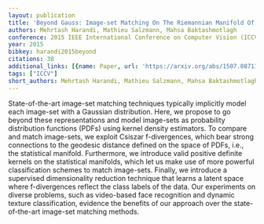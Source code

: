 ```yaml
---
layout: publication
title: 'Beyond Gauss: Image-set Matching On The Riemannian Manifold Of Pdfs'
authors: Mehrtash Harandi, Mathieu Salzmann, Mahsa Baktashmotlagh
conference: 2015 IEEE International Conference on Computer Vision (ICCV)
year: 2015
bibkey: harandi2015beyond
citations: 38
additional_links: [{name: Paper, url: 'https://arxiv.org/abs/1507.08711'}]
tags: ["ICCV"]
short_authors: Mehrtash Harandi, Mathieu Salzmann, Mahsa Baktashmotlagh
---
```

State-of-the-art image-set matching techniques typically implicitly model
each image-set with a Gaussian distribution. Here, we propose to go beyond
these representations and model image-sets as probability distribution
functions (PDFs) using kernel density estimators. To compare and match
image-sets, we exploit Csiszar f-divergences, which bear strong connections to
the geodesic distance defined on the space of PDFs, i.e., the statistical
manifold. Furthermore, we introduce valid positive definite kernels on the
statistical manifolds, which let us make use of more powerful classification
schemes to match image-sets. Finally, we introduce a supervised dimensionality
reduction technique that learns a latent space where f-divergences reflect the
class labels of the data. Our experiments on diverse problems, such as
video-based face recognition and dynamic texture classification, evidence the
benefits of our approach over the state-of-the-art image-set matching methods.